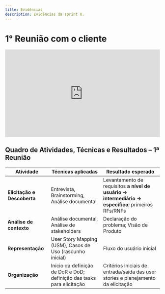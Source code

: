 ```yaml
---
title: Evidências
description: Evidências da sprint 0.
---
```



# 1° Reunião com o cliente

<div style="position: relative; padding-bottom: 56.25%; height: 0; overflow: hidden; max-width: 100%; background: #000;">
  <iframe 
    src="https://youtu.be/-d6xQrwtiEo" 
    style="position: absolute; top: 0; left: 0; width: 100%; height: 100%;" 
    frameborder="0" 
    allowfullscreen
    title="1° Reunião com cliente">
  </iframe>
</div>

## Quadro de Atividades, Técnicas e Resultados – 1ª Reunião

| **Atividade**               | **Técnicas aplicadas**                                                | **Resultado esperado**                                                                             |
| --------------------------- | --------------------------------------------------------------------- | -------------------------------------------------------------------------------------------------- |
| **Elicitação e Descoberta** | Entrevista, Brainstorming, Análise documental                         | Levantamento de requisitos **a nível de usuário → intermediário → específico**; primeiros RFs/RNFs |
| **Análise de contexto**     | Análise documental, Análise de stakeholders                           | Declaração do problema; Visão de Produto                                                           |
| **Representação**           | User Story Mapping (USM), Casos de Uso (rascunho inicial)             | Fluxo do usuário inicial                                                                           |
| **Organização**             | Início da definição de DoR e DoD; definição das tasks para elicitação | Critérios iniciais de entrada/saída das user stories e planejamento da elicitação                  |


